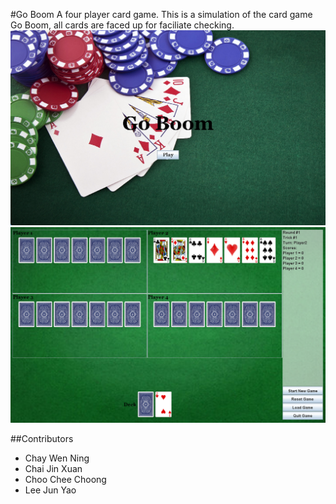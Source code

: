 #Go Boom
A four player card game. This is a simulation of the card game Go Boom, all cards are faced up for faciliate checking.
![Go Boom Title](/Screenshots/title.png)
![Go Boom Game](/Screenshots/game.png)

##Contributors
- Chay Wen Ning
- Chai Jin Xuan
- Choo Chee Choong
- Lee Jun Yao
